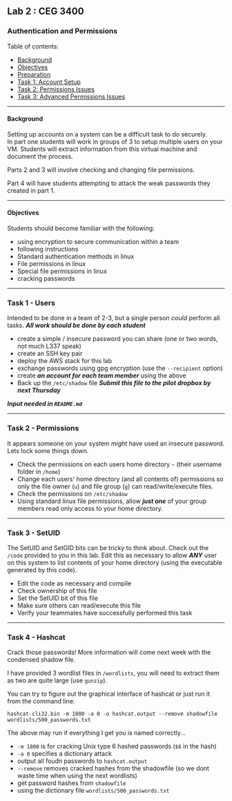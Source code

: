## Lab 2 : CEG 3400

### Authentication and Permissions

Table of contents:
* [Background]()
* [Objectives]()
* [Preparation]()
* [Task 1: Account Setup]()
* [Task 2: Permissions Issues]()
* [Task 3: Advanced Permissions Issues]()

---

#### Background

Setting up accounts on a system can be a difficult task to do securely.  
In part one students will work in groups of 3 to setup multiple users on your 
VM.  Students will extract information from this virtual machine and document 
the process.

Parts 2 and 3 will involve checking and changing file permissions.

Part 4 will have students attempting to attack the weak passwords they 
created in part 1.

---

#### Objectives

Students should become familiar with the following:

* using encryption to secure communication within a team
* following instructions
* Standard authentication methods in linux
* File permissions in linux
* Special file permissions in linux
* cracking passwords

---

### Task 1 - Users

Intended to be done in a team of 2-3, but a single person *could* perform
all tasks.  ***All work should be done by each student***

* create a simple / insecure password you can share 
  (one or two words, not much L337 speak)
* create an SSH key pair
* deploy the AWS stack for this lab
* exchange passwords using gpg encryption (use the `--recipient` option)
* create ***an account for each team member*** using the above
* Back up the `/etc/shadow` file ***Submit this file to the pilot dropbox by next Thursday***

***Input needed in `README.md`***

---

### Task 2 - Permissions

It appears someone on your system *might* have used an insecure password.
Lets lock some things down.

* Check the permissions on each users home directory `~` (their username folder in `/home`)
* Change each users' home directory (and all contents of) permissions so only the file owner (`u`) and file group (`g`) can read/write/execute files.
* Check the permissions on `/etc/shadow`
* Using standard linux file permissions, allow ***just one*** of your group members read only access to your home directory.

---

### Task 3 - SetUID

The SetUID and SetGID bits can be tricky to think about.  Check out the 
`/code` provided to you in this lab.  Edit this as necessary to allow
***ANY*** user on this system to list contents of your home directory 
(using the executable generated by this code).

* Edit the code as necessary and compile
* Check ownership of this file
* Set the SetUID bit of this file
* Make sure others can read/execute this file
* Verify your teammates have successfully performed this task

---

### Task 4 - Hashcat

Crack those passwords!  More information will come next week with the 
condensed shadow file.

I have provided 3 wordlist files in `/wordlists`, you will need to extract
them as two are quite large (use `gunzip`).

You can try to figure out the graphical interface of hashcat or just run
it from the command line:

`hashcat-cli32.bin -m 1800 -a 0 -o hashcat.output --remove shadowfile wordlists/500_passwords.txt`

The above may run if everything I get you is named correctly...
* `-m 1800` is for cracking Unix type 6 hashed passwords (`$6` in the hash)
* `-a 0` specifies a dictionary attack
* output all foudn passwords to `hashcat.output`
* `--remove` removes cracked hashes from the shadowfile (so we dont waste time when using the next wordlists)
* get password hashes from `shadowfile`
* using the dictionary file `wordlists/500_passwords.txt`

[Samsclass]: https://samsclass.info/123/proj10/p12-hashcat.htm

